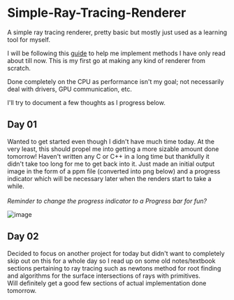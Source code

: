 # Simple-Ray-Tracing-Renderer
A simple ray tracing renderer, pretty basic but mostly just used as a learning tool for myself.

I will be following this [guide](https://raytracing.github.io/books/RayTracingInOneWeekend.html) to help me implement methods I have only read about till now.  This is my first go at making any kind of renderer from scratch.

Done completely on the CPU as performance isn't my goal; not necessarily deal with drivers, GPU communication, etc.

I'll try to document a few thoughts as I progress below.

## Day 01
Wanted to get started even though I didn't have much time today. At the very least, this should propel me into getting a more sizable amount done tomorrow!
Haven't written any C or C++ in a long time but thankfully it didn't take too long for me to get back into it. 
Just made an initial output image in the form of a ppm file (converted into png below) and a progress indicator which will be necessary later when the renders start to take a while.\
\
*Reminder to change the progress indicator to a Progress bar for fun?*

![image](https://user-images.githubusercontent.com/56895013/135204030-c552c9b8-6c61-4be9-b0dd-851300b42a70.png)

## Day 02
Decided to focus on another project for today but didn't want to completely skip out on this for a whole day so I read up on some old notes/textbook sections pertaining to ray tracing such as newtons method for root finding and algorithms for the surface intersections of rays with primitives.\
Will definitely get a good few sections of actual implementation done tomorrow. 
